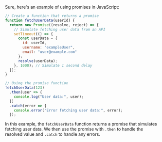 Sure, here's an example of using promises in JavaScript:

```javascript
// Create a function that returns a promise
function fetchUserData(userId) {
  return new Promise((resolve, reject) => {
    // Simulate fetching user data from an API
    setTimeout(() => {
      const userData = {
        id: userId,
        username: "exampleUser",
        email: "user@example.com"
      };
      resolve(userData);
    }, 1000); // Simulate 1 second delay
  });
}

// Using the promise function
fetchUserData(123)
  .then(user => {
    console.log("User data:", user);
  })
  .catch(error => {
    console.error("Error fetching user data:", error);
  });
```
In this example, the `fetchUserData` function returns a promise that simulates fetching user data. We then use the promise with `.then` to handle the resolved value and `.catch` to handle any errors.